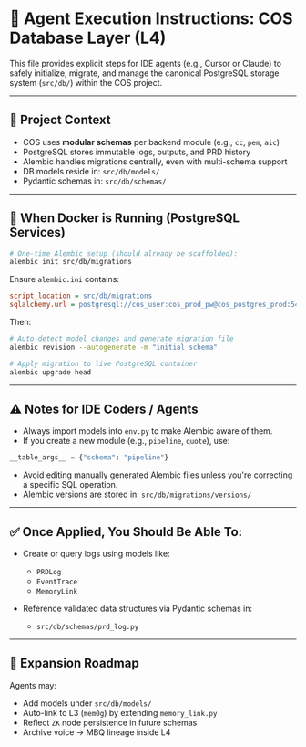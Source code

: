 # 🤖 Agent Execution Instructions: COS Database Layer (L4)

This file provides explicit steps for IDE agents (e.g., Cursor or Claude) to safely initialize, migrate, and manage the canonical PostgreSQL storage system (`src/db/`) within the COS project.

---

## 🧠 Project Context

- COS uses **modular schemas** per backend module (e.g., `cc`, `pem`, `aic`)
- PostgreSQL stores immutable logs, outputs, and PRD history
- Alembic handles migrations centrally, even with multi-schema support
- DB models reside in: `src/db/models/`
- Pydantic schemas in: `src/db/schemas/`

---

## 🧪 When Docker is Running (PostgreSQL Services)

```bash
# One-time Alembic setup (should already be scaffolded):
alembic init src/db/migrations
```

Ensure `alembic.ini` contains:
```ini
script_location = src/db/migrations
sqlalchemy.url = postgresql://cos_user:cos_prod_pw@cos_postgres_prod:5432/cos_db_prod
```

Then:

```bash
# Auto-detect model changes and generate migration file
alembic revision --autogenerate -m "initial schema"

# Apply migration to live PostgreSQL container
alembic upgrade head
```

---

## ⚠️ Notes for IDE Coders / Agents

- Always import models into `env.py` to make Alembic aware of them.
- If you create a new module (e.g., `pipeline`, `quote`), use:
```python
__table_args__ = {"schema": "pipeline"}
```

- Avoid editing manually generated Alembic files unless you're correcting a specific SQL operation.
- Alembic versions are stored in: `src/db/migrations/versions/`

---

## ✅ Once Applied, You Should Be Able To:

- Create or query logs using models like:
  - `PRDLog`
  - `EventTrace`
  - `MemoryLink`

- Reference validated data structures via Pydantic schemas in:
  - `src/db/schemas/prd_log.py`

---

## 📌 Expansion Roadmap

Agents may:
- Add models under `src/db/models/`
- Auto-link to L3 (`mem0g`) by extending `memory_link.py`
- Reflect `ZK` node persistence in future schemas
- Archive voice → MBQ lineage inside L4
